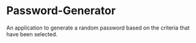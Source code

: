 # Password-Generator
An application to generate a random password based on the criteria that have been selected.
